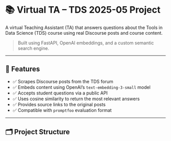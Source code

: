 # 📚 Virtual TA – TDS 2025-05 Project

A virtual Teaching Assistant (TA) that answers questions about the Tools in Data Science (TDS) course using real Discourse posts and course content.

> Built using FastAPI, OpenAI embeddings, and a custom semantic search engine.

---

## 🚀 Features

- ✅ Scrapes Discourse posts from the TDS forum
- ✅ Embeds content using OpenAI’s `text-embedding-3-small` model
- ✅ Accepts student questions via a public API
- ✅ Uses cosine similarity to return the most relevant answers
- ✅ Provides source links to the original posts
- ✅ Compatible with `promptfoo` evaluation format

---

## 🗂️ Project Structure

